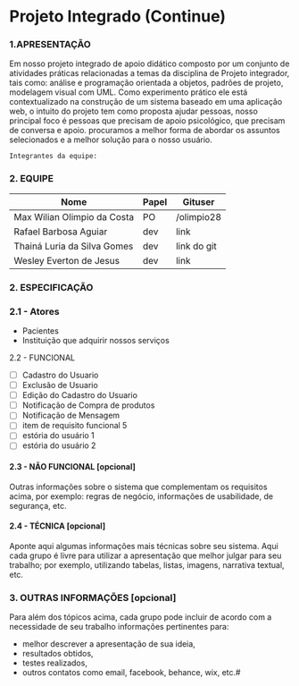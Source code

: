 # Projeto Integrado (Continue)

### 1.APRESENTAÇÃO

 Em nosso projeto integrado de apoio didático composto por um conjunto de atividades práticas relacionadas a temas da disciplina de Projeto integrador, tais como: análise e programação orientada a objetos, padrões de projeto, modelagem visual com UML. Como experimento prático ele está contextualizado na construção de um sistema baseado em uma aplicação web, o intuito do projeto tem como proposta ajudar pessoas, nosso principal foco é pessoas que precisam de apoio psicológico, que precisam de conversa e apoio. procuramos a melhor forma de abordar os assuntos selecionados e a melhor solução para o nosso usuário.

    Integrantes da equipe:
### 2. EQUIPE  
|Nome|Papel|Gituser|
|--|--|--|
|Max Wilian Olimpio da Costa|PO|/olimpio28|
|Rafael Barbosa Aguiar |dev|link|
|Thainá Luria da Silva Gomes|dev|link do git|
|Wesley Everton de Jesus|dev|link|

### 2. ESPECIFICAÇÃO

### 2.1 - Atores
- Pacientes
- Instituição que adquirir nossos serviços

2.2 - FUNCIONAL
 - [ ] Cadastro do Usuario
 - [ ] Exclusão de Usuario
 - [ ] Edição do Cadastro do Usuario
 - [ ] Notificação de Compra de produtos
 - [ ] Notificação de Mensagem 
 - [ ] item de requisito funcional 5
 - [ ] estória do usuário 1
 - [ ] estória do usuário 2

#### 2.3 - NÃO FUNCIONAL [opcional]
Outras informações sobre o sistema que complementam os requisitos acima, por exemplo: regras de negócio, informações de usabilidade, de segurança, etc.

#### 2.4 - TÉCNICA [opcional]
Aponte aqui algumas informações mais técnicas sobre seu sistema. Aqui cada grupo é livre para utilizar a apresentação que melhor julgar para seu trabalho; por exemplo, utilizando tabelas, listas, imagens, narrativa textual, etc. 

### 3. OUTRAS INFORMAÇÕES [opcional]
Para além dos tópicos acima, cada grupo pode incluir de acordo com a necessidade de seu trabalho informações pertinentes para:
 - melhor descrever a apresentação de sua ideia,
 - resultados obtidos,
 - testes realizados, 
 - outros contatos como email, facebook, behance,
   wix, etc.# 
